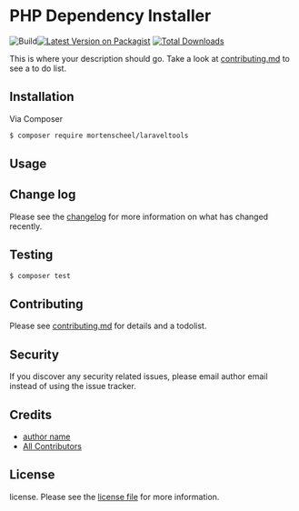 # PHP Dependency Installer
![Build](https://github.com/mortenscheel/php-dependency-installer/workflows/Build/badge.svg?branch=develop)[![Latest Version on Packagist][ico-version]][link-packagist]
[![Total Downloads][ico-downloads]][link-downloads]

This is where your description should go. Take a look at [contributing.md](contributing.md) to see a to do list.

## Installation

Via Composer

``` bash
$ composer require mortenscheel/laraveltools
```

## Usage

## Change log

Please see the [changelog](changelog.md) for more information on what has changed recently.

## Testing

``` bash
$ composer test
```

## Contributing

Please see [contributing.md](contributing.md) for details and a todolist.

## Security

If you discover any security related issues, please email author email instead of using the issue tracker.

## Credits

- [author name][link-author]
- [All Contributors][link-contributors]

## License

license. Please see the [license file](license.md) for more information.

[ico-version]: https://img.shields.io/packagist/v/mortenscheel/laraveltools.svg?style=flat-square
[ico-downloads]: https://img.shields.io/packagist/dt/mortenscheel/laraveltools.svg?style=flat-square
[ico-travis]: https://img.shields.io/travis/mortenscheel/laraveltools/master.svg?style=flat-square
[ico-styleci]: https://styleci.io/repos/12345678/shield

[link-packagist]: https://packagist.org/packages/mortenscheel/laraveltools
[link-downloads]: https://packagist.org/packages/mortenscheel/laraveltools
[link-travis]: https://travis-ci.org/mortenscheel/laraveltools
[link-styleci]: https://styleci.io/repos/12345678
[link-author]: https://github.com/mortenscheel
[link-contributors]: ../../contributors
